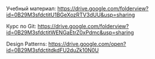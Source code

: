 Учебный материал: https://drive.google.com/folderview?id=0B29M3sfdctitU1BGeXozRTV3dUU&usp=sharing


Курс по Git:  https://drive.google.com/folderview?id=0B29M3sfdctitWENGaEtrZ0xPdmc&usp=sharing

Design Patterns: https://drive.google.com/open?id=0B29M3sfdctitdkdFU2duZk10N0U
